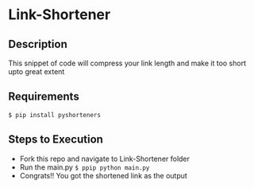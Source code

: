 # Link-Shortener
## Description
This snippet of code will compress your link length and make it too short upto great extent
## Requirements
`$ pip install pyshorteners`
## Steps to Execution
- Fork this repo and navigate to Link-Shortener folder
- Run the main.py `$ ppip python main.py`
- Congrats!! You got the shortened link as the output
